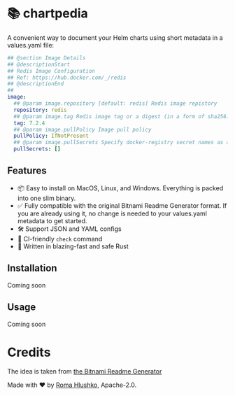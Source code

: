 # 📚 chartpedia

A convenient way to document your Helm charts using short metadata in a values.yaml file:

```yaml
## @section Image Details
## @descriptionStart
## Redis Image Configuration
## Ref: https://hub.docker.com/_/redis
## @descriptionEnd
##
image:
  ## @param image.repository [default: redis] Redis image repistory
  repository: redis
  ## @param image.tag Redis image tag or a digest (in a form of sha256:aa..)
  tag: 7.2.4
  ## @param image.pullPolicy Image pull policy
  pullPolicy: IfNotPresent
  ## @param image.pullSecrets Specify docker-registry secret names as an array
  pullSecrets: []
```

## Features

- 📦 Easy to install on MacOS, Linux, and Windows. Everything is packed into one slim binary.
- ✅ Fully compatible with the original Bitnami Readme Generator format. If you are already using it, no change is needed to your values.yaml metadata to get started.
- 🛠️ Support JSON and YAML configs
- 👷 CI-friendly `check` command
- 🦀 Written in blazing-fast and safe Rust

## Installation

Coming soon

## Usage

Coming soon

# Credits

The idea is taken from [the Bitnami Readme Generator](https://github.com/bitnami/readme-generator-for-helm/)

Made with ❤️ by [Roma Hlushko](https://github.com/roma-glushko), Apache-2.0.
